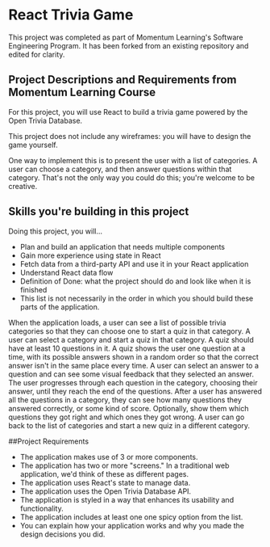 # React Trivia Game

This project was completed as part of Momentum Learning's Software Engineering Program. It has been forked from an existing repository and edited for clarity.

## Project Descriptions and Requirements from Momentum Learning Course

For this project, you will use React to build a trivia game powered by the Open Trivia Database.

This project does not include any wireframes: you will have to design the game yourself.

One way to implement this is to present the user with a list of categories. A user can choose a category, and then answer questions within that category. That's not the only way you could do this; you're welcome to be creative.

## Skills you're building in this project
Doing this project, you will...

+ Plan and build an application that needs multiple components
+ Gain more experience using state in React
+ Fetch data from a third-party API and use it in your React application
+ Understand React data flow
+ Definition of Done: what the project should do and look like when it is finished
+ This list is not necessarily in the order in which you should build these parts of the application.

When the application loads, a user can see a list of possible trivia categories so that they can choose one to start a quiz in that category.
A user can select a category and start a quiz in that category. A quiz should have at least 10 questions in it.
A quiz shows the user one question at a time, with its possible answers shown in a random order so that the correct answer isn't in the same place every time.
A user can select an answer to a question and can see some visual feedback that they selected an answer.
The user progresses through each question in the category, choosing their answer, until they reach the end of the questions.
After a user has answered all the questions in a category, they can see how many questions they answered correctly, or some kind of score. Optionally, show them which questions they got right and which ones they got wrong.
A user can go back to the list of categories and start a new quiz in a different category.

##Project Requirements
+ The application makes use of 3 or more components.
+ The application has two or more "screens." In a traditional web application, we'd think of these as different pages.
+ The application uses React's state to manage data.
+ The application uses the Open Trivia Database API.
+ The application is styled in a way that enhances its usability and functionality.
+ The application includes at least one one spicy option from the list.
+ You can explain how your application works and why you made the design decisions you did.